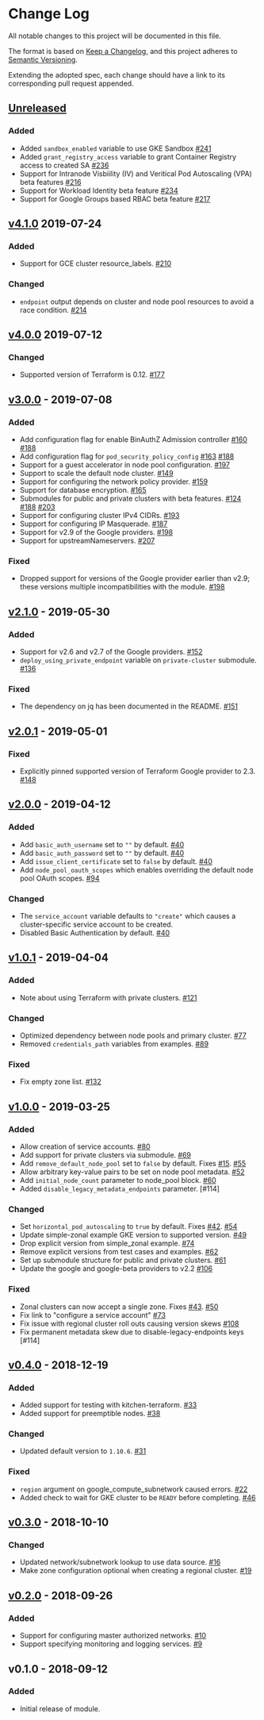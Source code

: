 # Change Log
All notable changes to this project will be documented in this file.

The format is based on [Keep a Changelog](https://keepachangelog.com/en/1.0.0/),
and this project adheres to [Semantic Versioning](https://semver.org/spec/v2.0.0.html).

Extending the adopted spec, each change should have a link to its corresponding pull request appended.

## [Unreleased]
### Added

* Added `sandbox_enabled` variable to use GKE Sandbox [#241]
* Added `grant_registry_access` variable to grant Container Registry access to created SA [#236]
* Support for Intranode Visbiility (IV) and Veritical Pod Autoscaling (VPA) beta features [#216]
* Support for Workload Identity beta feature [#234]
* Support for Google Groups based RBAC beta feature [#217]

## [v4.1.0] 2019-07-24

### Added

* Support for GCE cluster resource_labels. [#210]

### Changed

* `endpoint` output depends on cluster and node pool resources to avoid a race condition. [#214]

## [v4.0.0] 2019-07-12

### Changed

* Supported version of Terraform is 0.12. [#177]

## [v3.0.0] - 2019-07-08

### Added

* Add configuration flag for enable BinAuthZ Admission controller [#160] [#188]
* Add configuration flag for `pod_security_policy_config` [#163] [#188]
* Support for a guest accelerator in node pool configuration. [#197]
* Support to scale the default node cluster. [#149]
* Support for configuring the network policy provider. [#159]
* Support for database encryption. [#165]
* Submodules for public and private clusters with beta features. [#124] [#188] [#203]
* Support for configuring cluster IPv4 CIDRs. [#193]
* Support for configuring IP Masquerade. [#187]
* Support for v2.9 of the Google providers. [#198]
* Support for upstreamNameservers. [#207]

### Fixed

* Dropped support for versions of the Google provider earlier than v2.9; these versions multiple
  incompatibilities with the module. [#198]

## [v2.1.0] - 2019-05-30

### Added

* Support for v2.6 and v2.7 of the Google providers. [#152]
* `deploy_using_private_endpoint` variable on `private-cluster`
  submodule. [#136]

### Fixed

* The dependency on jq has been documented in the README. [#151]

## [v2.0.1] - 2019-05-01

### Fixed

* Explicitly pinned supported version of Terraform Google provider to
  2.3. [#148]

## [v2.0.0] - 2019-04-12

### Added

* Add `basic_auth_username` set to `""` by default. [#40]
* Add `basic_auth_password` set to `""` by default. [#40]
* Add `issue_client_certificate` set to `false` by default. [#40]
* Add `node_pool_oauth_scopes` which enables overriding the default
  node pool OAuth scopes. [#94]

### Changed

* The `service_account` variable defaults  to `"create"` which causes a
  cluster-specific service account to be created.
* Disabled Basic Authentication by default. [#40]

## [v1.0.1] - 2019-04-04

### Added

* Note about using Terraform with private clusters. [#121]

### Changed

* Optimized dependency between node pools and primary cluster. [#77]
* Removed `credentials_path` variables from examples. [#89]

### Fixed

* Fix empty zone list. [#132]

## [v1.0.0] - 2019-03-25
### Added
* Allow creation of service accounts. [#80]
* Add support for private clusters via submodule. [#69]
* Add `remove_default_node_pool` set to `false` by default. Fixes [#15]. [#55]
* Allow arbitrary key-value pairs to be set on node pool metadata. [#52]
* Add `initial_node_count` parameter to node_pool block. [#60]
* Added `disable_legacy_metadata_endpoints` parameter. [#114]

### Changed

* Set `horizontal_pod_autoscaling` to `true` by default.
  Fixes [#42]. [#54]
* Update simple-zonal example GKE version to supported version. [#49]
* Drop explicit version from simple_zonal example. [#74]
* Remove explicit versions from test cases and examples. [#62]
* Set up submodule structure for public and private clusters. [#61]
* Update the google and google-beta providers to v2.2 [#106]

### Fixed
* Zonal clusters can now accept a single zone. Fixes [#43]. [#50]
* Fix link to "configure a service account" [#73]
* Fix issue with regional cluster roll outs causing version skews [#108]
* Fix permanent metadata skew due to disable-legacy-endpoints keys [#114]

## [v0.4.0] - 2018-12-19
### Added
* Added support for testing with kitchen-terraform. [#33]
* Added support for preemptible nodes. [#38]

### Changed
* Updated default version to `1.10.6`. [#31]

### Fixed
* `region` argument on google_compute_subnetwork caused errors. [#22]
* Added check to wait for GKE cluster to be `READY` before completing. [#46]

## [v0.3.0] - 2018-10-10
### Changed
* Updated network/subnetwork lookup to use data source. [#16]
* Make zone configuration optional when creating a regional cluster. [#19]

## [v0.2.0] - 2018-09-26

### Added

* Support for configuring master authorized networks. [#10]
* Support specifying monitoring and logging services. [#9]

## v0.1.0 - 2018-09-12

### Added

* Initial release of module.

[Unreleased]: https://github.com/terraform-google-modules/terraform-google-kubernetes-engine/compare/v4.1.0...HEAD
[v4.1.0]: https://github.com/terraform-google-modules/terraform-google-kubernetes-engine/compare/v4.0.0...v4.1.0
[v4.0.0]: https://github.com/terraform-google-modules/terraform-google-kubernetes-engine/compare/v3.0.0...v4.0.0
[v3.0.0]: https://github.com/terraform-google-modules/terraform-google-kubernetes-engine/compare/v2.1.0...v3.0.0
[v2.1.0]: https://github.com/terraform-google-modules/terraform-google-kubernetes-engine/compare/v2.0.1...v2.1.0
[v2.0.1]: https://github.com/terraform-google-modules/terraform-google-kubernetes-engine/compare/v2.0.0...v2.0.1
[v2.0.0]: https://github.com/terraform-google-modules/terraform-google-kubernetes-engine/compare/v1.0.1...v2.0.0
[v1.0.1]: https://github.com/terraform-google-modules/terraform-google-kubernetes-engine/compare/v1.0.0...v1.0.1
[v1.0.0]: https://github.com/terraform-google-modules/terraform-google-kubernetes-engine/compare/v0.4.0...v1.0.0
[v0.4.0]: https://github.com/terraform-google-modules/terraform-google-kubernetes-engine/compare/v0.4.0...v0.5.0
[v0.4.0]: https://github.com/terraform-google-modules/terraform-google-kubernetes-engine/compare/v0.3.0...v0.4.0
[v0.3.0]: https://github.com/terraform-google-modules/terraform-google-kubernetes-engine/compare/v0.2.0...v0.3.0
[v0.2.0]: https://github.com/terraform-google-modules/terraform-google-kubernetes-engine/compare/v0.1.0...v0.2.0

[#241]: https://github.com/terraform-google-modules/terraform-google-kubernetes-engine/pull/241
[#236]: https://github.com/terraform-google-modules/terraform-google-kubernetes-engine/pull/236
[#217]: https://github.com/terraform-google-modules/terraform-google-kubernetes-engine/pull/217
[#234]: https://github.com/terraform-google-modules/terraform-google-kubernetes-engine/pull/234
[#216]: https://github.com/terraform-google-modules/terraform-google-kubernetes-engine/pull/216
[#214]: https://github.com/terraform-google-modules/terraform-google-kubernetes-engine/pull/214
[#210]: https://github.com/terraform-google-modules/terraform-google-kubernetes-engine/pull/210
[#207]: https://github.com/terraform-google-modules/terraform-google-kubernetes-engine/pull/207
[#203]: https://github.com/terraform-google-modules/terraform-google-kubernetes-engine/pull/203
[#198]: https://github.com/terraform-google-modules/terraform-google-kubernetes-engine/pull/198
[#197]: https://github.com/terraform-google-modules/terraform-google-kubernetes-engine/pull/197
[#193]: https://github.com/terraform-google-modules/terraform-google-kubernetes-engine/pull/193
[#188]: https://github.com/terraform-google-modules/terraform-google-kubernetes-engine/pull/188
[#187]: https://github.com/terraform-google-modules/terraform-google-kubernetes-engine/pull/187
[#177]: https://github.com/terraform-google-modules/terraform-google-kubernetes-engine/pull/177
[#165]: https://github.com/terraform-google-modules/terraform-google-kubernetes-engine/pull/165
[#163]: https://github.com/terraform-google-modules/terraform-google-kubernetes-engine/pull/163
[#160]: https://github.com/terraform-google-modules/terraform-google-kubernetes-engine/pull/160
[#159]: https://github.com/terraform-google-modules/terraform-google-kubernetes-engine/pull/159
[#152]: https://github.com/terraform-google-modules/terraform-google-kubernetes-engine/pull/152
[#151]: https://github.com/terraform-google-modules/terraform-google-kubernetes-engine/pull/151
[#149]: https://github.com/terraform-google-modules/terraform-google-kubernetes-engine/pull/149
[#148]: https://github.com/terraform-google-modules/terraform-google-kubernetes-engine/pull/148
[#136]: https://github.com/terraform-google-modules/terraform-google-kubernetes-engine/pull/136
[#132]: https://github.com/terraform-google-modules/terraform-google-kubernetes-engine/pull/132
[#124]: https://github.com/terraform-google-modules/terraform-google-kubernetes-engine/pull/124
[#121]: https://github.com/terraform-google-modules/terraform-google-kubernetes-engine/pull/121
[#109]: https://github.com/terraform-google-modules/terraform-google-kubernetes-engine/pull/109
[#108]: https://github.com/terraform-google-modules/terraform-google-kubernetes-engine/pull/108
[#106]: https://github.com/terraform-google-modules/terraform-google-kubernetes-engine/pull/106
[#94]: https://github.com/terraform-google-modules/terraform-google-kubernetes-engine/pull/94
[#89]: https://github.com/terraform-google-modules/terraform-google-kubernetes-engine/pull/89
[#80]: https://github.com/terraform-google-modules/terraform-google-kubernetes-engine/pull/80
[#77]: https://github.com/terraform-google-modules/terraform-google-kubernetes-engine/pull/77
[#74]: https://github.com/terraform-google-modules/terraform-google-kubernetes-engine/pull/74
[#73]: https://github.com/terraform-google-modules/terraform-google-kubernetes-engine/pull/73
[#61]: https://github.com/terraform-google-modules/terraform-google-kubernetes-engine/pull/61
[#69]: https://github.com/terraform-google-modules/terraform-google-kubernetes-engine/pull/69
[#62]: https://github.com/terraform-google-modules/terraform-google-kubernetes-engine/pull/62
[#60]: https://github.com/terraform-google-modules/terraform-google-kubernetes-engine/pull/60
[#55]: https://github.com/terraform-google-modules/terraform-google-kubernetes-engine/pull/55
[#54]: https://github.com/terraform-google-modules/terraform-google-kubernetes-engine/pull/54
[#52]: https://github.com/terraform-google-modules/terraform-google-kubernetes-engine/pull/52
[#50]: https://github.com/terraform-google-modules/terraform-google-kubernetes-engine/pull/50
[#49]: https://github.com/terraform-google-modules/terraform-google-kubernetes-engine/pull/49
[#46]: https://github.com/terraform-google-modules/terraform-google-kubernetes-engine/pull/46
[#43]: https://github.com/terraform-google-modules/terraform-google-kubernetes-engine/issues/43
[#42]: https://github.com/terraform-google-modules/terraform-google-kubernetes-engine/issues/42
[#40]: https://github.com/terraform-google-modules/terraform-google-kubernetes-engine/pull/40
[#38]: https://github.com/terraform-google-modules/terraform-google-kubernetes-engine/pull/38
[#33]: https://github.com/terraform-google-modules/terraform-google-kubernetes-engine/pull/33
[#31]: https://github.com/terraform-google-modules/terraform-google-kubernetes-engine/pull/31
[#22]: https://github.com/terraform-google-modules/terraform-google-kubernetes-engine/pull/22
[#19]: https://github.com/terraform-google-modules/terraform-google-kubernetes-engine/pull/19
[#16]: https://github.com/terraform-google-modules/terraform-google-kubernetes-engine/pull/16
[#15]: https://github.com/terraform-google-modules/terraform-google-kubernetes-engine/issues/15
[#10]: https://github.com/terraform-google-modules/terraform-google-kubernetes-engine/pull/10
[#9]: https://github.com/terraform-google-modules/terraform-google-kubernetes-engine/pull/9
